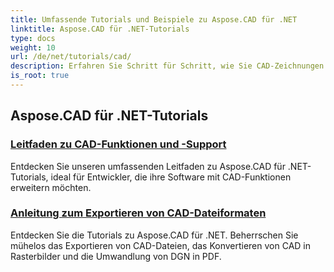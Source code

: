```yaml
---
title: Umfassende Tutorials und Beispiele zu Aspose.CAD für .NET
linktitle: Aspose.CAD für .NET-Tutorials
type: docs
weight: 10
url: /de/net/tutorials/cad/
description: Erfahren Sie Schritt für Schritt, wie Sie CAD-Zeichnungen in Ihren .NET-Anwendungen einfach und effizient erstellen, bearbeiten, konvertieren und bearbeiten. Perfekt für Anfänger und Profis.
is_root: true
---
```


## Aspose.CAD für .NET-Tutorials
### [Leitfaden zu CAD-Funktionen und -Support](./guide-to-cad-features-and-support/)
Entdecken Sie unseren umfassenden Leitfaden zu Aspose.CAD für .NET-Tutorials, ideal für Entwickler, die ihre Software mit CAD-Funktionen erweitern möchten.
### [Anleitung zum Exportieren von CAD-Dateiformaten](./guide-to-exporting-cad-format/)
Entdecken Sie die Tutorials zu Aspose.CAD für .NET. Beherrschen Sie mühelos das Exportieren von CAD-Dateien, das Konvertieren von CAD in Rasterbilder und die Umwandlung von DGN in PDF.